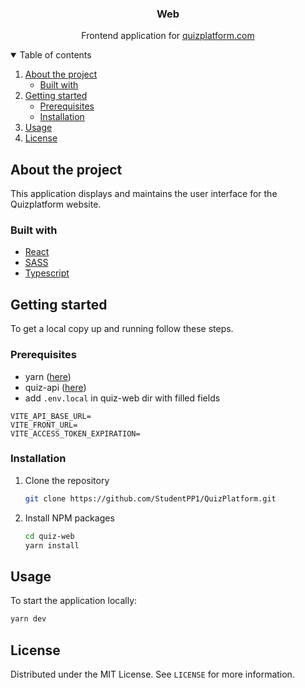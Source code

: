 <div align="center">
  <h3 align="center">Web</h3>
  <p align="center">
    Frontend application for <a href="#">quizplatform.com</a>
    <br />
  </p>
</div>

<details open="open">
  <summary>Table of contents</summary>
  <ol>
    <li>
      <a href="#about-the-project">About the project</a>
      <ul>
        <li><a href="#built-with">Built with</a></li>
      </ul>
    </li>
    <li>
      <a href="#getting-started">Getting started</a>
      <ul>
        <li><a href="#prerequisites">Prerequisites</a></li>
        <li><a href="#installation">Installation</a></li>
      </ul>
    </li>
    <li><a href="#usage">Usage</a></li>
    <li><a href="#license">License</a></li>
  </ol>
</details>

## About the project
This application displays and maintains the user interface for the Quizplatform website. 

### Built with

* [React](https://react.dev/)
* [SASS](https://github.com/sass/sass)
* [Typescript](https://www.typescriptlang.org/)

## Getting started

To get a local copy up and running follow these steps.

### Prerequisites

* yarn ([here](https://classic.yarnpkg.com/lang/en/docs/install/#windows-stable))
* quiz-api ([here](https://github.com/StudentPP1/QuizPlatform/tree/master/quiz-api))
* add `.env.local` in quiz-web dir with filled fields
```env
VITE_API_BASE_URL=
VITE_FRONT_URL=
VITE_ACCESS_TOKEN_EXPIRATION=
```

### Installation

1. Clone the repository
   ```sh
   git clone https://github.com/StudentPP1/QuizPlatform.git
   ```
2. Install NPM packages
   ```sh
   cd quiz-web
   yarn install
   ```

## Usage

To start the application locally: 
```sh
yarn dev
```

## License

Distributed under the MIT License. See `LICENSE` for more information.
